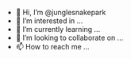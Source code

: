 - 👋 Hi, I’m @junglesnakepark
- 👀 I’m interested in ...
- 🌱 I’m currently learning ...
- 💞️ I’m looking to collaborate on ...
- 📫 How to reach me ...

<!---
junglesnakepark/junglesnakepark is a ✨ special ✨ repository because its `README.md` (this file) appears on your GitHub profile.
You can click the Preview link to take a look at your changes.
--->
